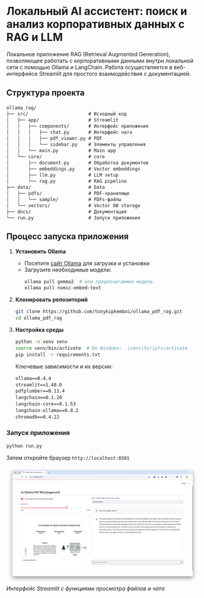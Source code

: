 # Локальный AI ассистент: поиск и анализ корпоративных данных с RAG и LLM

Локальное приложение RAG (Retrieval Augmented Generation), позволяющее работать с корпоративными данными внутри локальной сети с помощью Ollama и LangChain. Работа осуществляется в веб-интерфейсе Streamlit для простого взаимодействия с документацией.

## Структура проекта
```
ollama_rag/
├── src/                      # Исходный код
│   ├── app/                  # Streamlit
│   │   ├── components/       # Интерфейс приложения
│   │   │   ├── chat.py       # Интерфейс чата
│   │   │   ├── pdf_viewer.py # PDF
│   │   │   └── sidebar.py    # Элементы управления
│   │   └── main.py           # Main app
│   └── core/                 # core
│       ├── document.py       # Обработка документов
│       ├── embeddings.py     # Vector embeddings
│       ├── llm.py            # LLM setup
│       └── rag.py            # RAG pipeline
├── data/                     # Data
│   ├── pdfs/                 # PDF-хранилище
│   │   └── sample/           # PDFs-файлы
│   └── vectors/              # Vector DB storage
├── docs/                     # Документация
└── run.py                    # Запуск приложения
```


## Процесс запуска приложения

1. **Установить Ollama**
   - Посетите [сайт Ollama](https://ollama.ai) для загрузки и установки
   - Загрузите необходимые модели:
     ```bash
     ollama pull gemma2  # или предпочитаемая модель
     ollama pull nomic-embed-text
     ```

2. **Клонировать репозиторий**
   ```bash
   git clone https://github.com/tonykipkemboi/ollama_pdf_rag.git
   cd ollama_pdf_rag
   ```

3. **Настройка среды**
   ```bash
   python -m venv venv
   source venv/bin/activate  # On Windows: .\venv\Scripts\activate
   pip install -r requirements.txt
   ```

   Ключевые зависимости и их версии:
   ```txt
   ollama==0.4.4
   streamlit==1.40.0
   pdfplumber==0.11.4
   langchain==0.1.20
   langchain-core==0.1.53
   langchain-ollama==0.0.2
   chromadb==0.4.22
   ```

### Запуск приложения


```bash
python run.py
```
Затем откройте браузер `http://localhost:8501`

![Streamlit UI](st_app_ui.png)
*Интерфейс Streamlit с функциями просмотра файлов и чата*
